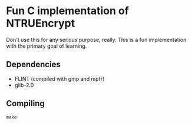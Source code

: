 # Fun C implementation of NTRUEncrypt

Don't use this for any serious purpose, really. This is a fun
implementation with the primary goal of learning.

## Dependencies

* FLINT (compiled with gmp and mpfr)
* glib-2.0

## Compiling

```make```
